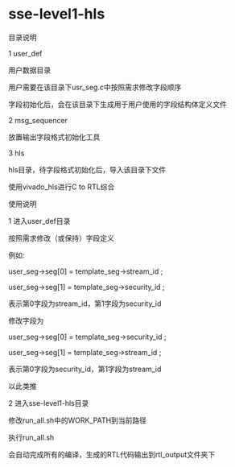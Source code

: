 # sse-level1-hls

目录说明

1 user_def

  用户数据目录
  
  用户需要在该目录下usr_seg.c中按照需求修改字段顺序
  
  字段初始化后，会在该目录下生成用于用户使用的字段结构体定义文件

2 msg_sequencer

  放置输出字段格式初始化工具

3 hls

  hls目录，待字段格式初始化后，导入该目录下文件
  
  使用vivado_hls进行C to RTL综合


使用说明

1 进入user_def目录

  按照需求修改（或保持）字段定义
  
  例如:
  
  user_seg->seg[0]  = template_seg->stream_id     ;
  
  user_seg->seg[1]  = template_seg->security_id   ;
  
  表示第0字段为stream_id，第1字段为security_id

  修改字段为
  
  user_seg->seg[0]  = template_seg->security_id   ;
  
  user_seg->seg[1]  = template_seg->stream_id     ;
  
  表示第0字段为security_id，第1字段为stream_id

  以此类推

2 进入sse-level1-hls目录

  修改run_all.sh中的WORK_PATH到当前路径
  
  执行run_all.sh
  
  会自动完成所有的编译，生成的RTL代码输出到rtl_output文件夹下
  
